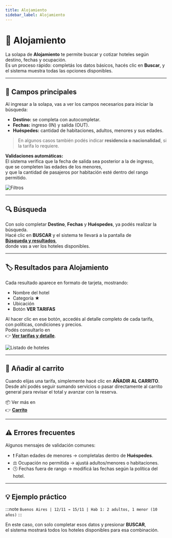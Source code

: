 ```yaml
---
title: Alojamiento
sidebar_label: Alojamiento
---
```


# 🏨 Alojamiento

La solapa de **Alojamiento** te permite buscar y cotizar hoteles según destino, fechas y ocupación.  
Es un proceso rápido: completás los datos básicos, hacés clic en **Buscar**, y el sistema muestra todas las opciones disponibles.

---

## 🔹 Campos principales

Al ingresar a la solapa, vas a ver los campos necesarios para iniciar la búsqueda:

- **Destino:** se completa con autocompletar.  
- **Fechas:** ingreso (IN) y salida (OUT).  
- **Huéspedes:** cantidad de habitaciones, adultos, menores y sus edades.  

> En algunos casos también podés indicar **residencia o nacionalidad**, si la tarifa lo requiere.

**Validaciones automáticas:**  
El sistema verifica que la fecha de salida sea posterior a la de ingreso,  
que se completen las edades de los menores,  
y que la cantidad de pasajeros por habitación esté dentro del rango permitido.

![Filtros](/img/reservas-online/busqueda.png)

---

## 🔍 Búsqueda

Con solo completar **Destino**, **Fechas** y **Huéspedes**, ya podés realizar la búsqueda.  
Hacé clic en **BUSCAR** y el sistema te llevará a la pantalla de  
**[Búsqueda y resultados](../general/filtros-y-resultados.md)**,  
donde vas a ver los hoteles disponibles.

---

## 🏷️ Resultados para Alojamiento

Cada resultado aparece en formato de tarjeta, mostrando:

- Nombre del hotel  
- Categoría ★  
- Ubicación  
- Botón **VER TARIFAS**

Al hacer clic en ese botón, accedés al detalle completo de cada tarifa,  
con políticas, condiciones y precios.  
Podés consultarlo en  
👉 **[Ver tarifas y detalle](../general/ver-tarifas-y-detalle.md)**.

![Listado de hoteles](/img/reservas-online/listado-hoteles.png)

---

## 🛒 Añadir al carrito

Cuando elijas una tarifa, simplemente hacé clic en **AÑADIR AL CARRITO**.  
Desde ahí podés seguir sumando servicios o pasar directamente al carrito general para revisar el total y avanzar con la reserva.

📦 Ver más en  
👉 **[Carrito](../general/carrito-y-servicios.md)**

---

## ⚠️ Errores frecuentes

Algunos mensajes de validación comunes:

- ❗ Faltan edades de menores → completalas dentro de **Huéspedes**.  
- ⚖️ Ocupación no permitida → ajustá adultos/menores o habitaciones.  
- 🕓 Fechas fuera de rango → modificá las fechas según la política del hotel.

---

## 💡 Ejemplo práctico

:::note
`Buenos Aires | 12/11 → 15/11 | Hab 1: 2 adultos, 1 menor (10 años)`
:::

En este caso, con solo completar esos datos y presionar **BUSCAR**,  
el sistema mostrará todos los hoteles disponibles para esa combinación.
